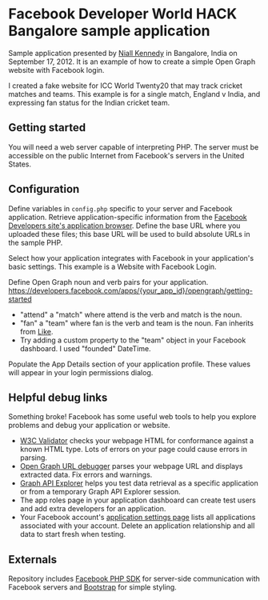 # Facebook Developer World HACK Bangalore sample application

Sample application presented by [Niall Kennedy](https://github.com/niallkennedy) in Bangalore, India on September 17, 2012. It is an example of how to create a simple Open Graph website with Facebook login.

I created a fake website for ICC World Twenty20 that may track cricket matches and teams. This example is for a single match, England v India, and expressing fan status for the Indian cricket team.

## Getting started

You will need a web server capable of interpreting PHP. The server must be accessible on the public Internet from Facebook's servers in the United States.

## Configuration

Define variables in `config.php` specific to your server and Facebook application. Retrieve application-specific information from the [Facebook Developers site's application browser](https://developers.facebook.com/apps/). Define the base URL where you uploaded these files; this base URL will be used to build absolute URLs in the sample PHP.

Select how your application integrates with Facebook in your application's basic settings. This example is a Website with Facebook Login.

Define Open Graph noun and verb pairs for your application.
https://developers.facebook.com/apps/{your_app_id}/opengraph/getting-started

* "attend" a "match" where attend is the verb and match is the noun.
* "fan" a "team" where fan is the verb and team is the noun. Fan inherits from [Like](https://developers.facebook.com/docs/opengraph/actions/builtin/likes/).
* Try adding a custom property to the "team" object in your Facebook dashboard. I used "founded" DateTime.

Populate the App Details section of your application profile. These values will appear in your login permissions dialog.

## Helpful debug links

Something broke! Facebook has some useful web tools to help you explore problems and debug your application or website.

* [W3C Validator](http://validator.w3.org/) checks your webpage HTML for conformance against a known HTML type. Lots of errors on your page could cause errors in parsing.
* [Open Graph URL debugger](https://developers.facebook.com/tools/debug) parses your webpage URL and displays extracted data. Fix errors and warnings.
* [Graph API Explorer](https://developers.facebook.com/tools/explorer) helps you test data retrieval as a specific application or from a temporary Graph API Explorer session.
* The app roles page in your application dashboard can create test users and add extra developers for an application.
* Your Facebook account's [application settings page](https://www.facebook.com/settings?tab=applications) lists all applications associated with your account. Delete an application relationship and all data to start fresh when testing.

## Externals

Repository includes [Facebook PHP SDK](https://github.com/facebook/facebook-php-sdk) for server-side communication with Facebook servers and [Bootstrap](https://github.com/twitter/bootstrap) for simple styling.